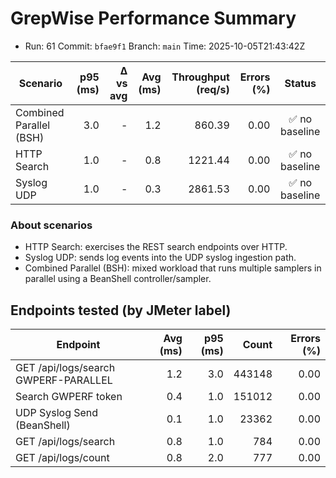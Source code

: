 # GrepWise Performance Summary
- Run: 61  Commit: `bfae9f1`  Branch: `main`  Time: 2025-10-05T21:43:42Z

| Scenario | p95 (ms) | Δ vs avg | Avg (ms) | Throughput (req/s) | Errors (%) | Status |
|---|---:|---:|---:|---:|---:|:--:|
| Combined Parallel (BSH) | 3.0 | - | 1.2 | 860.39 | 0.00 | ✅ no baseline |
| HTTP Search | 1.0 | - | 0.8 | 1221.44 | 0.00 | ✅ no baseline |
| Syslog UDP | 1.0 | - | 0.3 | 2861.53 | 0.00 | ✅ no baseline |

### About scenarios

- HTTP Search: exercises the REST search endpoints over HTTP.
- Syslog UDP: sends log events into the UDP syslog ingestion path.
- Combined Parallel (BSH): mixed workload that runs multiple samplers in parallel using a BeanShell controller/sampler.

## Endpoints tested (by JMeter label)

| Endpoint | Avg (ms) | p95 (ms) | Count | Errors (%) |
|---|---:|---:|---:|---:|
| GET /api/logs/search GWPERF-PARALLEL | 1.2 | 3.0 | 443148 | 0.00 |
| Search GWPERF token | 0.4 | 1.0 | 151012 | 0.00 |
| UDP Syslog Send (BeanShell) | 0.1 | 1.0 | 23362 | 0.00 |
| GET /api/logs/search | 0.8 | 1.0 | 784 | 0.00 |
| GET /api/logs/count | 0.8 | 2.0 | 777 | 0.00 |

